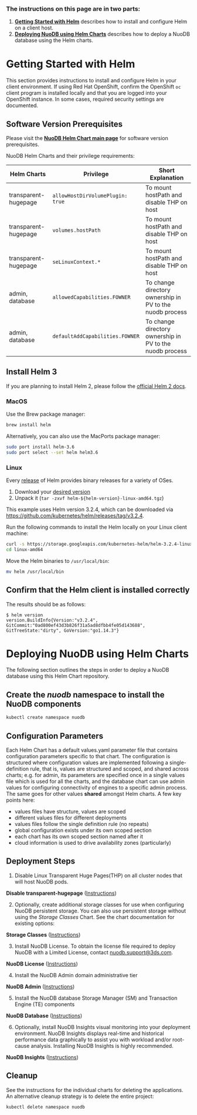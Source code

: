 ### The instructions on this page are in two parts:

1. **[Getting Started with Helm][4]** describes how to install and configure Helm on a client host.
2. **[Deploying NuoDB using Helm Charts][5]** describes how to deploy a NuoDB database using the Helm charts.

# Getting Started with Helm 

This section provides instructions to install and configure Helm in your client environment. If using Red Hat OpenShift, confirm the OpenShift `oc` client program is installed locally and that you are logged into your OpenShift instance. In some cases, required security settings are documented. 

## Software Version Prerequisites

Please visit the **[NuoDB Helm Chart main page][6]** for software version prerequisites.

NuoDB Helm Charts and their privilege requirements:

| Helm Charts | Privilege | Short Explanation |
| ----- | ----------- | ------ |
| transparent-hugepage | `allowHostDirVolumePlugin: true` | To mount hostPath and disable THP on host |
| transparent-hugepage | `volumes.hostPath` | To mount hostPath and disable THP on host |
| transparent-hugepage | `seLinuxContext.*` | To mount hostPath and disable THP on host |
| admin, database | `allowedCapabilities.FOWNER` | To change directory ownership in PV to the nuodb process |
| admin, database | `defaultAddCapabilities.FOWNER` | To change directory ownership in PV to the nuodb process |

## Install Helm 3

If you are planning to install Helm 2, please follow the [official Helm 2 docs][7].

### MacOS

Use the Brew package manager:
```bash
brew install helm
```

Alternatively, you can also use the MacPorts package manager:
```bash
sudo port install helm-3.6
sudo port select --set helm helm3.6
```

### Linux

Every [release][2] of Helm provides binary releases for a variety of OSes. 

1. Download your [desired version][2]
2. Unpack it (`tar -zxvf helm-${helm-version}-linux-amd64.tgz`)

This example uses Helm version 3.2.4, which can be downloaded via <https://github.com/kubernetes/helm/releases/tag/v3.2.4>.

Run the following commands to install the Helm locally on your Linux client machine:
```bash
curl -s https://storage.googleapis.com/kubernetes-helm/helm-3.2.4-linux-amd64.tar.gz | tar xz
cd linux-amd64
```

Move the Helm binaries to `/usr/local/bin`:
```bash
mv helm /usr/local/bin
```

## Confirm that the Helm client is installed correctly 

The results should be as follows:

```console
$ helm version
version.BuildInfo{Version:"v3.2.4", GitCommit:"0ad800ef43d3b826f31a5ad8dfbb4fe05d143688", GitTreeState:"dirty", GoVersion:"go1.14.3"}
```

# Deploying NuoDB using Helm Charts

The following section outlines the steps in order to deploy a NuoDB database using this Helm Chart repository.

## Create the _nuodb_ namespace to install the NuoDB components

```bash
kubectl create namespace nuodb
```

## Configuration Parameters

Each Helm Chart has a default values.yaml parameter file that contains configuration parameters specific to that chart. The configuration is structured where configuration values are implemented following a single-definition rule, that is, values are structured and scoped, and shared across charts; e.g. for admin, its parameters are specified once in a single values file which is used for all the charts, and the database chart can use admin values for configuring connectivity of engines to a specific admin process. The same goes for other values **shared** amongst Helm charts. A few key points here:

- values files have structure, values are scoped
- different values files for different deployments
- values files follow the single definition rule (no repeats)
- global configuration exists under its own scoped section
- each chart has its own scoped section named after it
- cloud information is used to drive availability zones (particularly)

## Deployment Steps

1. Disable Linux Transparent Huge Pages(THP) on all cluster nodes that will host NuoDB pods.

**Disable transparent-hugepage** ([Instructions](transparent-hugepage/README.md))

2. Optionally, create additional storage classes for use when configuring NuoDB persistent storage. You can also use persistent storage without using the _Storage Classes_ Chart. See the chart documentation for existing options: 

**Storage Classes** ([Instructions](storage-class/README.md)) 

3. Install NuoDB License.
To obtain the license file required to deploy NuoDB with a Limited License, contact <nuodb.support@3ds.com>.

**NuoDB License** ([Instructions](license/README.md)) 

4. Install the NuoDB Admin domain administrative tier

**NuoDB Admin** ([Instructions](admin/README.md)) 

5. Install the NuoDB database Storage Manager (SM) and Transaction Engine (TE) components

**NuoDB Database** ([Instructions](database/README.md)) 

6. Optionally, install NuoDB Insights visual monitoring into your deployment environment. NuoDB Insights displays real-time and historical performance data graphically to assist you with workload and/or root-cause analysis. Installing NuoDB Insights is highly recommended.

**NuoDB Insights** ([Instructions](https://github.com/nuodb/nuodb-insights/tree/master/stable#deploying-nuodb-insights-using-helm-charts)) 

## Cleanup

See the instructions for the individual charts for deleting the applications.
An alternative cleanup strategy is to delete the entire project:

`kubectl delete namespace nuodb`

[1]: https://helm.sh/docs/using_helm/
[2]: https://github.com/helm/helm/releases
[4]: #getting-started-with-helm
[5]: #deploying-nuodb-using-helm-charts
[6]: https://github.com/nuodb/nuodb-helm-charts#software-release-requirements
[7]: https://v2.helm.sh/docs/using_helm/
